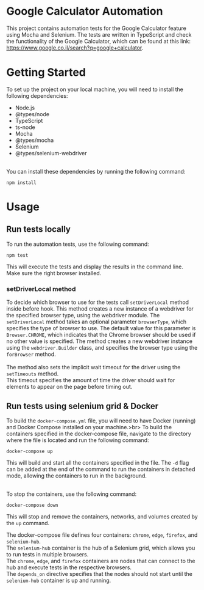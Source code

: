 # Google Calculator Automation

This project contains automation tests for the Google Calculator feature using Mocha and Selenium. The tests are written in TypeScript and check the functionality of the Google Calculator, which can be found at this link: https://www.google.co.il/search?q=google+calculator.

# Getting Started

To set up the project on your local machine, you will need to install the following dependencies:

* Node.js
* @types/node
* TypeScript
* ts-node
* Mocha
* @types/mocha
* Selenium
* @types/selenium-webdriver<br><br>

You can install these dependencies by running the following command:
```
npm install
```

# Usage

## Run tests locally

To run the automation tests, use the following command:

```
npm test
```
This will execute the tests and display the results in the command line.<br>
Make sure the right browser installed.<br>

### setDriverLocal method
To decide which browser to use for the tests call `setDriverLocal` method inside before hook.
This method creates a new instance of a webdriver for the specified browser type, using the webdriver module.
The `setDriverLocal` method takes an optional parameter `browserType`, which specifies the type of browser to use.
The default value for this parameter is `Browser.CHROME`, which indicates that the Chrome browser should be used if no other value is specified.
The method creates a new webdriver instance using the `webdriver.Builder` class, and specifies the browser type using the `forBrowser` method.<br><br>
The method also sets the implicit wait timeout for the driver using the `setTimeouts` method.<br>
This timeout specifies the amount of time the driver should wait for elements to appear on the page before timing out.<br>

## Run tests using selenium grid & Docker
To build the `docker-compose.yml` file, you will need to have Docker (running) and Docker Compose installed on your machine.>br>
To build the containers specified in the docker-compose file, navigate to the directory where the file is located and run the following command:
```
docker-compose up
```
This will build and start all the containers specified in the file. The `-d` flag can be added at the end of the command to run the containers in detached mode, allowing the containers to run in the background.<br><br>

To stop the containers, use the following command:
```
docker-compose down
```
This will stop and remove the containers, networks, and volumes created by the `up` command.<br>

The docker-compose file defines four containers: `chrome`, `edge`, `firefox`, and `selenium-hub`.<br>
The `selenium-hub` container is the hub of a Selenium grid, which allows you to run tests in multiple browsers.<br>
The `chrome`, `edge`, and `firefox` containers are nodes that can connect to the hub and execute tests in the respective browsers.<br>
The `depends_on` directive specifies that the nodes should not start until the `selenium-hub` container is up and running.
